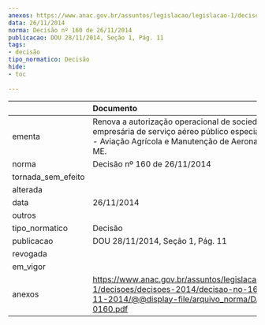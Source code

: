 ```yaml
---
anexos: https://www.anac.gov.br/assuntos/legislacao/legislacao-1/decisoes/decisoes-2014/decisao-no-160-de-26-11-2014/@@display-file/arquivo_norma/DA2014-0160.pdf
data: 26/11/2014
norma: Decisão nº 160 de 26/11/2014
publicacao: DOU 28/11/2014, Seção 1, Pág. 11
tags:
- decisão
tipo_normatico: Decisão
hide: 
- toc 
 
---
```


|                    | Documento                                                                                                                                                      |
|:-------------------|:---------------------------------------------------------------------------------------------------------------------------------------------------------------|
| ementa             | Renova a autorização operacional de sociedade empresária de serviço aéreo público especializado – G10 - Aviação Agrícola e Manutenção de Aeronaves Ltda. – ME. |
| norma              | Decisão nº 160 de 26/11/2014                                                                                                                                   |
| tornada_sem_efeito |                                                                                                                                                                |
| alterada           |                                                                                                                                                                |
| data               | 26/11/2014                                                                                                                                                     |
| outros             |                                                                                                                                                                |
| tipo_normatico     | Decisão                                                                                                                                                        |
| publicacao         | DOU 28/11/2014, Seção 1, Pág. 11                                                                                                                               |
| revogada           |                                                                                                                                                                |
| em_vigor           |                                                                                                                                                                |
| anexos             | https://www.anac.gov.br/assuntos/legislacao/legislacao-1/decisoes/decisoes-2014/decisao-no-160-de-26-11-2014/@@display-file/arquivo_norma/DA2014-0160.pdf      |